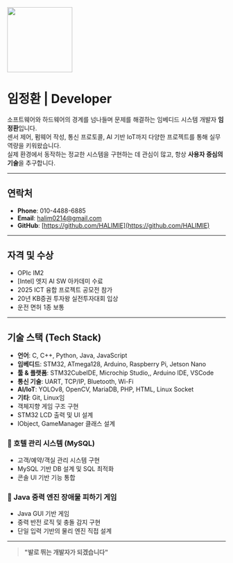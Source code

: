 
<img src="https://github.com/user-attachments/assets/5775c260-e69a-4ac8-b4d9-c3476f2e2fc1" width="150"/>


# 임정환 | Developer

소프트웨어와 하드웨어의 경계를 넘나들며 문제를 해결하는 임베디드 시스템 개발자 **임정환**입니다.  
센서 제어, 펌웨어 작성, 통신 프로토콜, AI 기반 IoT까지 다양한 프로젝트를 통해 실무 역량을 키워왔습니다.  
실제 환경에서 동작하는 정교한 시스템을 구현하는 데 관심이 많고, 항상 **사용자 중심의 기술**을 추구합니다.

---


##  연락처

- **Phone**: 010-4488-6885 
- **Email**: halim0214@gmail.com  
- **GitHub**: [https://github.com/HALIMIE](https://github.com/HALIMIE)  


---

##  자격 및 수상

- OPIc IM2
- [Intel] 엣지 AI SW 아카데미 수료
- 2025 ICT 융합 프로젝트 공모전 참가
- 20년 KB증권 투자왕 실전투자대회 입상
- 운전 면허 1종 보통
  

---


##  기술 스택 (Tech Stack)

- **언어**: C, C++, Python, Java, JavaScript  
- **임베디드**: STM32, ATmega128, Arduino, Raspberry Pi, Jetson Nano  
- **툴 & 플랫폼**: STM32CubeIDE, Microchip Studio,, Arduino IDE, VSCode  
- **통신 기술**: UART, TCP/IP, Bluetooth, Wi-Fi  
- **AI/IoT**: YOLOv8, OpenCV, MariaDB, PHP, HTML, Linux Socket  
- **기타**: Git, Linux임
- 객체지향 게임 구조 구현
- STM32 LCD 출력 및 UI 설계
- IObject, GameManager 클래스 설계

### 🔸 호텔 관리 시스템 (MySQL)
- 고객/예약/객실 관리 시스템 구현
- MySQL 기반 DB 설계 및 SQL 최적화
- 콘솔 UI 기반 기능 통합

### 🔸 Java 중력 엔진 장애물 피하기 게임
- Java GUI 기반 게임
- 중력 반전 로직 및 충돌 감지 구현
- 단일 입력 기반의 물리 엔진 직접 설계

---


> **"발로 뛰는 개발자가 되겠습니다"**  
